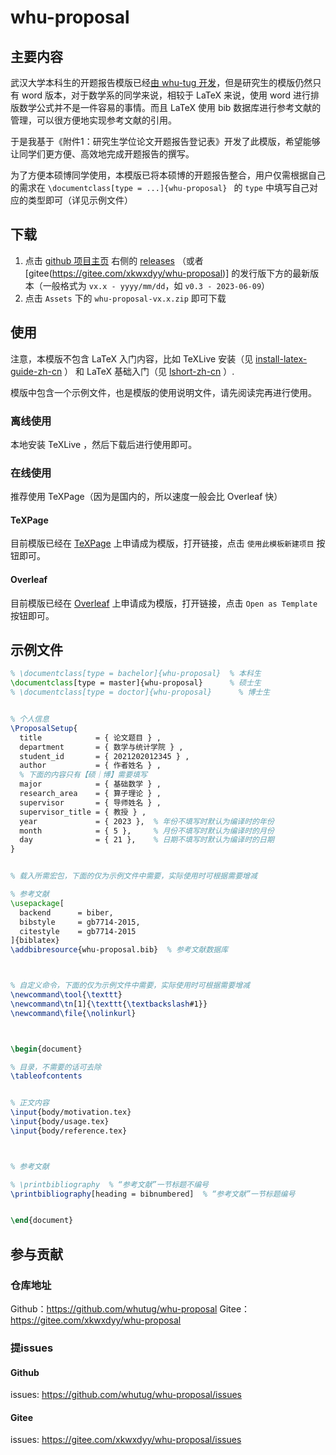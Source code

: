# whu-proposal

## 主要内容

武汉大学本科生的开题报告模版已经[由 whu-tug 开发](https://github.com/whutug/whu-thesis)，但是研究生的模版仍然只有 word 版本，对于数学系的同学来说，相较于 LaTeX 来说，使用 word 进行排版数学公式并不是一件容易的事情。而且 LaTeX 使用 bib 数据库进行参考文献的管理，可以很方便地实现参考文献的引用。

于是我基于《附件1：研究生学位论文开题报告登记表》开发了此模版，希望能够让同学们更方便、高效地完成开题报告的撰写。

为了方便本硕博同学使用，本模版已将本硕博的开题报告整合，用户仅需根据自己的需求在 `\documentclass[type = ...]{whu-proposal} ` 的 `type` 中填写自己对应的类型即可（详见示例文件）


## 下载

1. 点击 [github 项目主页](https://github.com/whutug/whu-proposal) 右侧的 [releases](https://github.com/whutug/whu-proposal/releases) （或者 [gitee(https://gitee.com/xkwxdyy/whu-proposal)] 的发行版下方的最新版本（一般格式为 `vx.x - yyyy/mm/dd`，如 `v0.3 - 2023-06-09`）
2. 点击 `Assets` 下的 `whu-proposal-vx.x.zip` 即可下载


## 使用

注意，本模版不包含 LaTeX 入门内容，比如 TeXLive 安装（见  [install-latex-guide-zh-cn](https://mirrors.cloud.tencent.com/CTAN/info/install-latex-guide-zh-cn/install-latex-guide-zh-cn.pdf) ） 和 LaTeX 基础入门（见 [lshort-zh-cn](https://mirrors.pku.edu.cn/ctan/info/lshort/chinese/lshort-zh-cn.pdf) ）.

模版中包含一个示例文件，也是模版的使用说明文件，请先阅读完再进行使用。

### 离线使用

本地安装 TeXLive ，然后下载后进行使用即可。

### 在线使用

推荐使用 TeXPage（因为是国内的，所以速度一般会比 Overleaf 快）

#### TeXPage

目前模版已经在 [TeXPage](https://texpage.com/template/15c655db-e4d1-41d9-a595-c9969314e798) 上申请成为模版，打开链接，点击 `使用此模板新建项目` 按钮即可。

#### Overleaf

目前模版已经在 [Overleaf](https://www.overleaf.com/latex/templates/wu-yi-da-xue-xue-wei-lun-wen-kai-ti-bao-gao-deng-ji-biao/shznncphpszf) 上申请成为模版，打开链接，点击 `Open as Template` 按钮即可。

## 示例文件

```latex
% \documentclass[type = bachelor]{whu-proposal}  % 本科生
\documentclass[type = master]{whu-proposal}      % 硕士生
% \documentclass[type = doctor]{whu-proposal}      % 博士生


% 个人信息
\ProposalSetup{
  title            = { 论文题目 } ,
  department       = { 数学与统计学院 } ,
  student_id       = { 2021202012345 } ,
  author           = { 作者姓名 } ,
  % 下面的内容只有【硕｜博】需要填写
  major            = { 基础数学 } ,
  research_area    = { 算子理论 } , 
  supervisor       = { 导师姓名 } ,
  supervisor_title = { 教授 } ,
  year             = { 2023 },  % 年份不填写时默认为编译时的年份
  month            = { 5 },     % 月份不填写时默认为编译时的月份
  day              = { 21 },    % 日期不填写时默认为编译时的日期
}


% 载入所需宏包，下面的仅为示例文件中需要，实际使用时可根据需要增减

% 参考文献
\usepackage[
  backend      = biber,
  bibstyle     = gb7714-2015,
  citestyle    = gb7714-2015
]{biblatex}
\addbibresource{whu-proposal.bib}  % 参考文献数据库



% 自定义命令，下面的仅为示例文件中需要，实际使用时可根据需要增减
\newcommand\tool{\texttt}
\newcommand\tn[1]{\texttt{\textbackslash#1}}
\newcommand\file{\nolinkurl}



\begin{document}

% 目录，不需要的话可去除
\tableofcontents


% 正文内容
\input{body/motivation.tex}
\input{body/usage.tex}
\input{body/reference.tex}



% 参考文献

% \printbibliography  % “参考文献”一节标题不编号
\printbibliography[heading = bibnumbered]  % “参考文献”一节标题编号


\end{document}
```

## 参与贡献

### 仓库地址
Github：https://github.com/whutug/whu-proposal
Gitee：https://gitee.com/xkwxdyy/whu-proposal

### 提issues
#### Github
issues: https://github.com/whutug/whu-proposal/issues

#### Gitee
issues: https://gitee.com/xkwxdyy/whu-proposal/issues

